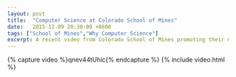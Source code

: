 ```yaml
---
layout: post
title:  "Computer Science at Colorado School of Mines"
date:   2015-12-09 20:30:00 +0600
tags: ["School of Mines","Why Computer Science"]
excerpt: A recent video from Colorado School of Mines promoting their Computer Science program 
---
```

{% capture video %}qnev44tUhic{% endcapture %}
{% include video.html %}